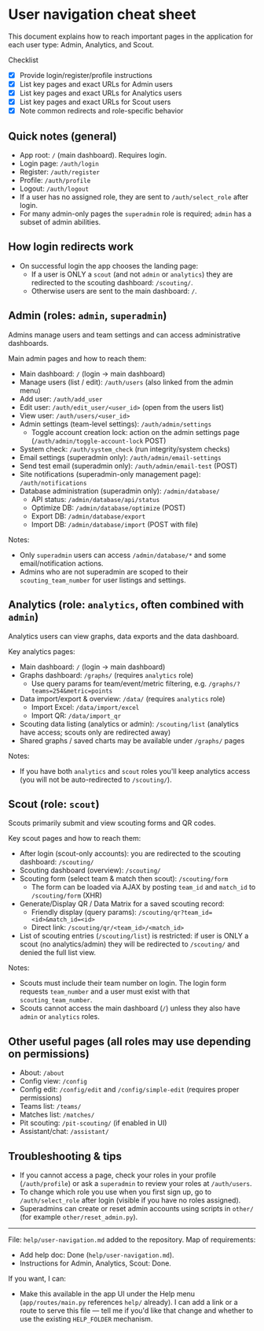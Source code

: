 # User navigation cheat sheet

This document explains how to reach important pages in the application for each user type: Admin, Analytics, and Scout.

Checklist
- [x] Provide login/register/profile instructions
- [x] List key pages and exact URLs for Admin users
- [x] List key pages and exact URLs for Analytics users
- [x] List key pages and exact URLs for Scout users
- [x] Note common redirects and role-specific behavior

## Quick notes (general)
- App root: `/` (main dashboard). Requires login.
- Login page: `/auth/login`
- Register: `/auth/register`
- Profile: `/auth/profile`
- Logout: `/auth/logout`
- If a user has no assigned role, they are sent to `/auth/select_role` after login.
- For many admin-only pages the `superadmin` role is required; `admin` has a subset of admin abilities.

## How login redirects work
- On successful login the app chooses the landing page:
  - If a user is ONLY a `scout` (and not `admin` or `analytics`) they are redirected to the scouting dashboard: `/scouting/`.
  - Otherwise users are sent to the main dashboard: `/`.

## Admin (roles: `admin`, `superadmin`)
Admins manage users and team settings and can access administrative dashboards.

Main admin pages and how to reach them:
- Main dashboard: `/` (login → main dashboard)
- Manage users (list / edit): `/auth/users`  (also linked from the admin menu)
- Add user: `/auth/add_user`
- Edit user: `/auth/edit_user/<user_id>` (open from the users list)
- View user: `/auth/users/<user_id>`
- Admin settings (team-level settings): `/auth/admin/settings`
  - Toggle account creation lock: action on the admin settings page (`/auth/admin/toggle-account-lock` POST)
- System check: `/auth/system_check` (run integrity/system checks)
- Email settings (superadmin only): `/auth/admin/email-settings`
- Send test email (superadmin only): `/auth/admin/email-test` (POST)
- Site notifications (superadmin-only management page): `/auth/notifications`
- Database administration (superadmin only): `/admin/database/`
  - API status: `/admin/database/api/status`
  - Optimize DB: `/admin/database/optimize` (POST)
  - Export DB: `/admin/database/export`
  - Import DB: `/admin/database/import` (POST with file)

Notes:
- Only `superadmin` users can access `/admin/database/*` and some email/notification actions.
- Admins who are not superadmin are scoped to their `scouting_team_number` for user listings and settings.

## Analytics (role: `analytics`, often combined with `admin`)
Analytics users can view graphs, data exports and the data dashboard.

Key analytics pages:
- Main dashboard: `/` (login → main dashboard)
- Graphs dashboard: `/graphs/` (requires `analytics` role)
  - Use query params for team/event/metric filtering, e.g. `/graphs/?teams=254&metric=points`
- Data import/export & overview: `/data/` (requires `analytics` role)
  - Import Excel: `/data/import/excel`
  - Import QR: `/data/import_qr`
- Scouting data listing (analytics or admin): `/scouting/list` (analytics have access; scouts only are redirected away)
- Shared graphs / saved charts may be available under `/graphs/` pages

Notes:
- If you have both `analytics` and `scout` roles you'll keep analytics access (you will not be auto-redirected to `/scouting/`).

## Scout (role: `scout`)
Scouts primarily submit and view scouting forms and QR codes.

Key scout pages and how to reach them:
- After login (scout-only accounts): you are redirected to the scouting dashboard: `/scouting/`
- Scouting dashboard (overview): `/scouting/`
- Scouting form (select team & match then scout): `/scouting/form`
  - The form can be loaded via AJAX by posting `team_id` and `match_id` to `/scouting/form` (XHR)
- Generate/Display QR / Data Matrix for a saved scouting record:
  - Friendly display (query params): `/scouting/qr?team_id=<id>&match_id=<id>`
  - Direct link: `/scouting/qr/<team_id>/<match_id>`
- List of scouting entries (`/scouting/list`) is restricted: if user is ONLY a scout (no analytics/admin) they will be redirected to `/scouting/` and denied the full list view.

Notes:
- Scouts must include their team number on login. The login form requests `team_number` and a user must exist with that `scouting_team_number`.
- Scouts cannot access the main dashboard (`/`) unless they also have `admin` or `analytics` roles.

## Other useful pages (all roles may use depending on permissions)
- About: `/about`
- Config view: `/config`
- Config edit: `/config/edit` and `/config/simple-edit` (requires proper permissions)
- Teams list: `/teams/`
- Matches list: `/matches/`
- Pit scouting: `/pit-scouting/` (if enabled in UI)
- Assistant/chat: `/assistant/`

## Troubleshooting & tips
- If you cannot access a page, check your roles in your profile (`/auth/profile`) or ask a `superadmin` to review your roles at `/auth/users`.
- To change which role you use when you first sign up, go to `/auth/select_role` after login (visible if you have no roles assigned).
- Superadmins can create or reset admin accounts using scripts in `other/` (for example `other/reset_admin.py`).

---
File: `help/user-navigation.md` added to the repository. Map of requirements:
- Add help doc: Done (`help/user-navigation.md`).
- Instructions for Admin, Analytics, Scout: Done.

If you want, I can:
- Make this available in the app UI under the Help menu (`app/routes/main.py` references `help/` already). I can add a link or a route to serve this file — tell me if you'd like that change and whether to use the existing `HELP_FOLDER` mechanism.
